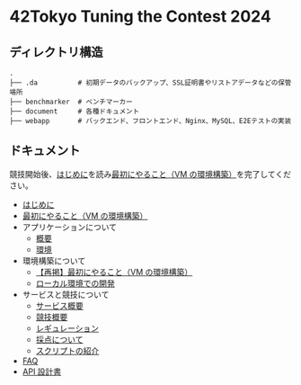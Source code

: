 # 42Tokyo Tuning the Contest 2024

## ディレクトリ構造

```
.
├── .da          # 初期データのバックアップ、SSL証明書やリストアデータなどの保管場所
├── benchmarker  # ベンチマーカー
├── document     # 各種ドキュメント
├── webapp       # バックエンド、フロントエンド、Nginx、MySQL、E2Eテストの実装
```

## ドキュメント

競技開始後、[はじめに](./md/start/01_Scenario.md)を読み[最初にやること（VM の環境構築）](./md/setup/01_Start.md)を完了してください。

- [はじめに](./md/start/01_Scenario.md)
- [最初にやること（VM の環境構築）](./md/setup/01_Start.md)
- アプリケーションについて
  - [概要](./md/app/01_Service.md)
  - [環境](./md/app/02_Environment.md)
- 環境構築について
  - [【再掲】最初にやること（VM の環境構築）](./md/setup/01_Start.md)
  - [ローカル環境での開発](./md/setup/02_Local.md)
- サービスと競技について
  - [サービス概要](./md/app/01_Service.md)
  - [競技概要](./md/rules/01_Contest.md)
  - [レギュレーション](./md/rules/02_Regulation.md)
  - [採点について](./md/rules/03_Scoring.md)
  - [スクリプトの紹介](./md/app/03_Scripts.md)
- [FAQ](./md/01_FAQ.md)
- [API 設計書](./api-specs/openapi.yaml)

<!-- このディレクトリに含まれる画像の利用条件は、Adobe Stock サービスの規約に準じます。
詳細は以下のページをご参照ください。
https://stock.adobe.com/jp/license-terms -->

